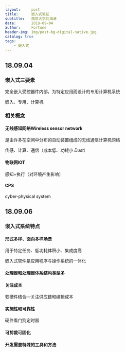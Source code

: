 ```yaml
---
layout:     post   				   
title:      嵌入式笔记 				
subtitle:   南京大学刘海涛
date:       2018-09-04				
author:     Fortune					
header-img: img/post-bg-digital-native.jpg 	
catalog: true 					
tags:								
    - 嵌入式
---
```




## 18.09.04

### 嵌入式三要素

完全嵌入受控器件内部，为特定应用而设计的专用计算机系统

嵌入、专用、计算机

### 相关概念

#### 无线感知网络Wireless sensor network

是由许多在空间中分布的自动装置组成的无线通信计算机网络

传感、计算、通信（成本低、功耗小 *Dust*）

#### 物联网IOT

感知+执行（对环境产生影响）

#### CPS

cyber-physical system



## 18.09.06

### 嵌入式系统特点

#### 形式多样、面向多样场景

用于特定任务、低功耗体积小、集成度高

嵌入式软件是应用程序与操作系统的一体化

#### 处理器和处理器体系结构类型多

#### 关注成本

软硬件结合—关注供应链和编辑成本

#### 实施性和可靠性

硬件看门狗定时器

#### 可剪裁可固化

#### 开发需要特殊的工具和方法